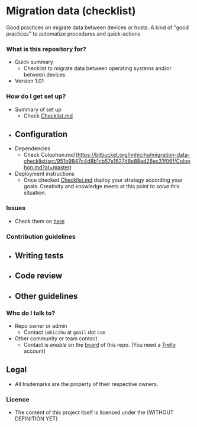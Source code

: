 # Migration data (checklist)

Good practices on migrate data between devices or hosts. A kind of "good practices" to automatize procedures and quick-actions

### What is this repository for? ###

* Quick summary
    - Checklist to migrate data between operating systems and/or between devices
* Version 1.01

### How do I get set up? ###

* Summary of set up
    - Check [Checklist.md](https://bitbucket.org/imhicihu/migration-data-checklist/src/6100558501e80c29a51011bd029df48b8de2c5c8/Checklist.md?at=master&fileviewer=file-view-default)
* Configuration
    - 
* Dependencies
    - Check Colophon.md](https://bitbucket.org/imhicihu/migration-data-checklist/src/951b9847c4d8b1cb57e1627d8e88ad26ec31f06f/Colophon.md?at=master)
* Deployment instructions
    - Once checked [Checklist.md](https://bitbucket.org/imhicihu/migration-data-checklist/src/6100558501e80c29a51011bd029df48b8de2c5c8/Checklist.md?at=master&fileviewer=file-view-default) deploy your strategy according your goals. Creativity and knowledge meets at this point to _solve_ this situation. 

### Issues ###

* Check them on [here](https://bitbucket.org/imhicihu/migration-data-checklist/issues) 

### Contribution guidelines ###

* Writing tests
    - 
* Code review
    - 
* Other guidelines
    - 

### Who do I talk to? ###

* Repo owner or admin
    - Contact `imhicihu` at `gmail` dot `com`
* Other community or team contact
    - Contact is _enable_ on the [board](https://bitbucket.org/imhicihu/XXXXXXXXXXXX/addon/trello/trello-board) of this repo. (You need a [Trello](https://trello.com/) account)

## Legal ##

* All trademarks are the property of their respective owners.

### Licence ###

* The content of this project itself is licensed under the {WITHOUT DEFINITION YET}